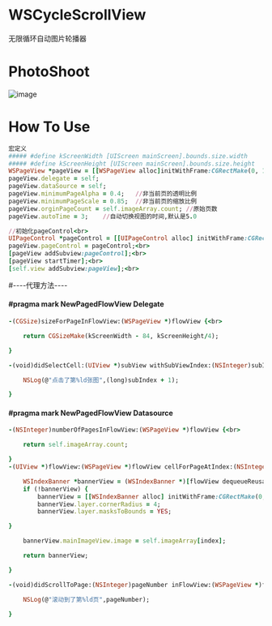 # WSCycleScrollView
无限循环自动图片轮播器


# PhotoShoot
![image](https://github.com/Zws-China/WSCycleScrollView/blob/master/WSCycleScrollView/WSCycleScrollView/scroll.gif)


# How To Use

```ruby
宏定义
##### #define kScreenWidth [UIScreen mainScreen].bounds.size.width
##### #define kScreenHeight [UIScreen mainScreen].bounds.size.height  
WSPageView *pageView = [[WSPageView alloc]initWithFrame:CGRectMake(0, 100, kScreenWidth, kScreenHeight/4)];     
pageView.delegate = self;       
pageView.dataSource = self;     
pageView.minimumPageAlpha = 0.4;   //非当前页的透明比例      
pageView.minimumPageScale = 0.85;  //非当前页的缩放比例      
pageView.orginPageCount = self.imageArray.count; //原始页数     
pageView.autoTime = 3;    //自动切换视图的时间,默认是5.0        

//初始化pageControl<br>
UIPageControl *pageControl = [[UIPageControl alloc] initWithFrame:CGRectMake(0, pageView.frame.size.height - 8 - 10, kScreenWidth, 8)];<br>
pageView.pageControl = pageControl;<br>
[pageView addSubview:pageControl];<br>
[pageView startTimer];<br>
[self.view addSubview:pageView];<br>

```

#----代理方法----
#### #pragma mark NewPagedFlowView Delegate
```ruby
-(CGSize)sizeForPageInFlowView:(WSPageView *)flowView {<br>

    return CGSizeMake(kScreenWidth - 84, kScreenHeight/4);

}

-(void)didSelectCell:(UIView *)subView withSubViewIndex:(NSInteger)subIndex {<br>

    NSLog(@"点击了第%ld张图",(long)subIndex + 1);

}
```
#### #pragma mark NewPagedFlowView Datasource
```ruby
-(NSInteger)numberOfPagesInFlowView:(WSPageView *)flowView {<br>

    return self.imageArray.count;

}
-(UIView *)flowView:(WSPageView *)flowView cellForPageAtIndex:(NSInteger)index{

    WSIndexBanner *bannerView = (WSIndexBanner *)[flowView dequeueReusableCell];
    if (!bannerView) {
        bannerView = [[WSIndexBanner alloc] initWithFrame:CGRectMake(0, 0, kScreenWidth - 84, kScreenHeight/4)];
        bannerView.layer.cornerRadius = 4;
        bannerView.layer.masksToBounds = YES;

}

    bannerView.mainImageView.image = self.imageArray[index];

    return bannerView;

}

-(void)didScrollToPage:(NSInteger)pageNumber inFlowView:(WSPageView *)flowView {

    NSLog(@"滚动到了第%ld页",pageNumber);

}
```
